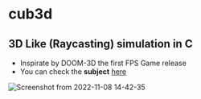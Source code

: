 # cub3d
## 3D Like (Raycasting) simulation in C
- Inspirate by DOOM-3D the first FPS Game release
- You can check the **subject** [here](https://cdn.intra.42.fr/pdf/pdf/53154/en.subject.pdf)

![Screenshot from 2022-11-08 14-42-35](https://user-images.githubusercontent.com/43377611/200580780-5aa7870d-641a-461d-868f-bd74ecaae91d.png)
